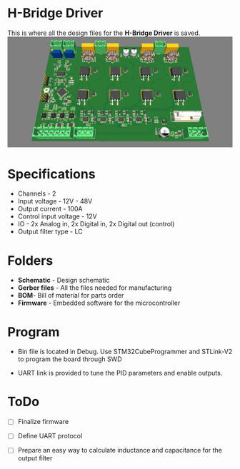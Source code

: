 ﻿# H-Bridge Driver

This is where all the design files for the **H-Bridge Driver** is saved. 
![Render](https://raw.githubusercontent.com/nadeeofthings/2ch-hbridge-pcb/main/Render.png)

# Specifications

 - Channels - 2
 - Input voltage - 12V - 48V
 - Output current - 100A
 - Control input voltage - 12V
 - IO - 2x Analog in, 2x Digital in, 2x Digital out (control) 
 - Output filter type - LC

# Folders

 - **Schematic** - Design schematic
 - **Gerber files** - All the files needed for manufacturing
 - **BOM**- Bill of material for parts order
 - **Firmware** - Embedded software for the microcontroller

# Program 
- Bin file is located in Debug. Use STM32CubeProgrammer and STLink-V2 to program the board through SWD

- UART link is provided to tune the PID parameters and enable outputs.

# ToDo

 - [ ] Finalize firmware
 - [ ] Define UART protocol
 - [ ] Prepare an easy way to calculate inductance and capacitance for the output filter

